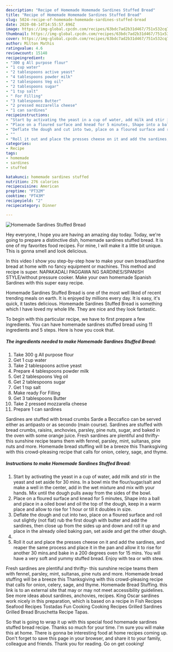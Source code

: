 ```yaml
---
description: "Recipe of Homemade Homemade Sardines Stuffed Bread"
title: "Recipe of Homemade Homemade Sardines Stuffed Bread"
slug: 5024-recipe-of-homemade-homemade-sardines-stuffed-bread
date: 2020-08-14T14:55:57.696Z
image: https://img-global.cpcdn.com/recipes/63bdc7ad2b31d467/751x532cq70/homemade-sardines-stuffed-bread-recipe-main-photo.jpg
thumbnail: https://img-global.cpcdn.com/recipes/63bdc7ad2b31d467/751x532cq70/homemade-sardines-stuffed-bread-recipe-main-photo.jpg
cover: https://img-global.cpcdn.com/recipes/63bdc7ad2b31d467/751x532cq70/homemade-sardines-stuffed-bread-recipe-main-photo.jpg
author: Milton Mathis
ratingvalue: 4.6
reviewcount: 15148
recipeingredient:
- "300 g All purpose flour"
- "1 cup water"
- "2 tablespoons active yeast"
- "4 tablespoons powder milk"
- "2 tablespoons Veg oil"
- "2 tablespoons sugar"
- "1 tsp salt"
- " For Filling"
- "3 tablespoons Butter"
- "2 pressed mozzarella cheese"
- "1 can sardines"
recipeinstructions:
- "Start by activating the yeast in a cup of water, add milk and stir in the yeast and set aside for 30 mins. In a bowl mix the flour/sugar/salt and make a well in the center, add in the wet mixture and mix with your hands. Mix until the dough pulls away from the sides of the bowl."
- "Place on a floured surface and knead for 5 minutes, Shape into a ball and place in a oiled bowl and oil the top of the dough, keep in a warm place and allow to rise for 1 hour or till it doubles in size."
- "Deflate the dough and cut into two, place on a floured surface and roll out slightly (not flat) rub the first dough with butter and add the sardines, then close up from the sides up and down and roll it up and place in the already oiled baking pan, set aside and get the other dough."
- ""
- "Roll it out and place the presses cheese on it and add the sardines, and reaper the same process and place it in the pan and allow it to rise for another 30 mins.and bake in a 200 degrees oven for 15 mins. You will have a very soft and yummy stuffed bread. Enjoy with tea or with stew."
categories:
- Recipe
tags:
- homemade
- sardines
- stuffed

katakunci: homemade sardines stuffed 
nutrition: 276 calories
recipecuisine: American
preptime: "PT32M"
cooktime: "PT43M"
recipeyield: "2"
recipecategory: Dinner

---
```



![Homemade Sardines Stuffed Bread](https://img-global.cpcdn.com/recipes/63bdc7ad2b31d467/751x532cq70/homemade-sardines-stuffed-bread-recipe-main-photo.jpg)

Hey everyone, I hope you are having an amazing day today. Today, we're going to prepare a distinctive dish, homemade sardines stuffed bread. It is one of my favorites food recipes. For mine, I will make it a little bit unique. This is gonna smell and look delicious.

In this video I show you step-by-step how to make your own bread/sardine bread at home with no fancy equipment or machines. This method and recipe is super. NAPAKADALI PAGGAWA NG SARDINES/SPANISH STYLE/without pressure cooker. Make your own homemade Spanish Sardines with this super easy recipe.

Homemade Sardines Stuffed Bread is one of the most well liked of recent trending meals on earth. It is enjoyed by millions every day. It is easy, it's quick, it tastes delicious. Homemade Sardines Stuffed Bread is something which I have loved my whole life. They are nice and they look fantastic.


To begin with this particular recipe, we have to first prepare a few ingredients. You can have homemade sardines stuffed bread using 11 ingredients and 5 steps. Here is how you cook that.

<!--inarticleads1-->

##### The ingredients needed to make Homemade Sardines Stuffed Bread:

1. Take 300 g All purpose flour
1. Get 1 cup water
1. Take 2 tablespoons active yeast
1. Prepare 4 tablespoons powder milk
1. Get 2 tablespoons Veg oil
1. Get 2 tablespoons sugar
1. Get 1 tsp salt
1. Make ready  For Filling
1. Get 3 tablespoons Butter
1. Take 2 pressed mozzarella cheese
1. Prepare 1 can sardines


Sardines are stuffed with bread crumbs Sarde a Beccafico can be served either as antipasto or as secondo (main course). Sardines are stuffed with bread crumbs, raisins, anchovies, parsley, pine nuts, sugar, and baked in the oven with some orange juice. Fresh sardines are plentiful and thrifty- this sunshine recipe teams them with fennel, parsley, mint, sultanas, pine nuts and more. Homemade bread stuffing will be a breeze this Thanksgiving with this crowd-pleasing recipe that calls for onion, celery, sage, and thyme. 

<!--inarticleads2-->

##### Instructions to make Homemade Sardines Stuffed Bread:

1. Start by activating the yeast in a cup of water, add milk and stir in the yeast and set aside for 30 mins. In a bowl mix the flour/sugar/salt and make a well in the center, add in the wet mixture and mix with your hands. Mix until the dough pulls away from the sides of the bowl.
1. Place on a floured surface and knead for 5 minutes, Shape into a ball and place in a oiled bowl and oil the top of the dough, keep in a warm place and allow to rise for 1 hour or till it doubles in size.
1. Deflate the dough and cut into two, place on a floured surface and roll out slightly (not flat) rub the first dough with butter and add the sardines, then close up from the sides up and down and roll it up and place in the already oiled baking pan, set aside and get the other dough.
1. 
1. Roll it out and place the presses cheese on it and add the sardines, and reaper the same process and place it in the pan and allow it to rise for another 30 mins.and bake in a 200 degrees oven for 15 mins. You will have a very soft and yummy stuffed bread. Enjoy with tea or with stew.


Fresh sardines are plentiful and thrifty- this sunshine recipe teams them with fennel, parsley, mint, sultanas, pine nuts and more. Homemade bread stuffing will be a breeze this Thanksgiving with this crowd-pleasing recipe that calls for onion, celery, sage, and thyme. Homemade Bread Stuffing. this link is to an external site that may or may not meet accessibility guidelines. See more ideas about sardines, anchovies, recipes. King Oscar sardines work nicely in this preparation, which is based on a recipe in Fish Recipes Seafood Recipes Tostadas Fun Cooking Cooking Recipes Grilled Sardines Grilled Bread Bruschetta Recipe Tapas. 

So that is going to wrap it up with this special food homemade sardines stuffed bread recipe. Thanks so much for your time. I'm sure you will make this at home. There is gonna be interesting food at home recipes coming up. Don't forget to save this page in your browser, and share it to your family, colleague and friends. Thank you for reading. Go on get cooking!
